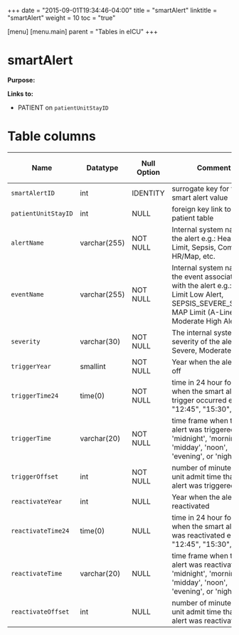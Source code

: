+++
date = "2015-09-01T19:34:46-04:00"
title = "smartAlert"
linktitle = "smartAlert"
weight = 10
toc = "true"

[menu]
  [menu.main]
    parent = "Tables in eICU"
+++

# smartAlert

**Purpose:** 

**Links to:**

* PATIENT on `patientUnitStayID`

<!-- # Important considerations

* To follow. -->

# Table columns

Name | Datatype | Null Option | Comment | Is Key | Stored Transformed Created
---- | ---- | ---- | ---- | ---- | ----
`smartAlertID` | int | IDENTITY | surrogate key for the smart alert value | PK | C
`patientUnitStayID` | int | NULL | foreign key link to the patient table | FK | C
`alertName` | varchar(255) | NOT NULL | Internal system name of the alert e.g.: Heart Rate Limit, Sepsis, Combined HR/Map, etc. |  | S
`eventName` | varchar(255) | NOT NULL | Internal system name of the event associated with the alert e.g.: HR Limit Low Alert, SEPSIS_SEVERE_SEPSIS, MAP Limit (A-Line) Moderate High Alert |  | S
`severity` | varchar(30) | NOT NULL | The internal system severity of the alert e.g.: Severe, Moderate |  | S
`triggerYear` | smallint | NOT NULL | Year when the alert went off |  | T
`triggerTime24` | time(0) | NOT NULL | time in 24 hour format of when the smart alert trigger occurred e.g.: "12:45", "15:30", "3:45" |  | T
`triggerTime` | varchar(20) | NOT NULL | time frame when the alert was triggered: 'midnight', 'morning', 'midday', 'noon', 'evening', or 'night' |  | T
`triggerOffset` | int | NOT NULL | number of minutes from unit admit time that the alert was triggered |  | C
`reactivateYear` | int | NULL | Year when the alert was reactivated |  | T
`reactivateTime24` | time(0) | NULL | time in 24 hour format of when the smart alert was reactivated e.g.: "12:45", "15:30", "3:45" |  | T
`reactivateTime` | varchar(20) | NULL | time frame when the alert was reactivated: 'midnight', 'morning', 'midday', 'noon', 'evening', or 'night' |  | T
`reactivateOffset` | int | NULL | number of minutes from unit admit time that the alert was reactivated |  | C

<!-- # Detailed description

* To follow. -->
